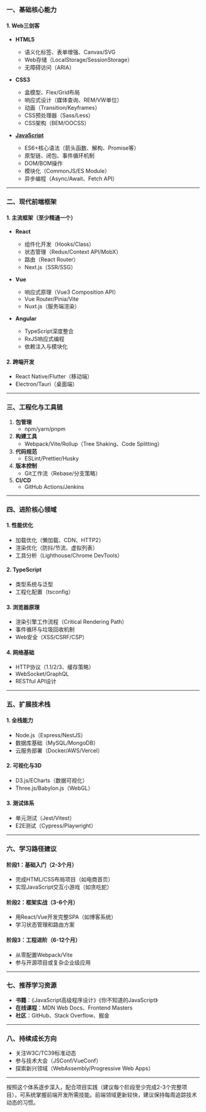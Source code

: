 
### **一、基础核心能力**
#### 1. Web三剑客
- **HTML5**  
  - 语义化标签、表单增强、Canvas/SVG  
  - Web存储（LocalStorage/SessionStorage）  
  - 无障碍访问（ARIA）
  
- **CSS3**  
  - 盒模型、Flex/Grid布局  
  - 响应式设计（媒体查询、REM/VW单位）  
  - 动画（Transition/Keyframes）  
  - CSS预处理器（Sass/Less）  
  - CSS架构（BEM/OOCSS）

- **[JavaScript](00-编程/前端基础-JavaScript/JavaScript.md)**  
  - ES6+核心语法（箭头函数、解构、Promise等）  
  - 原型链、闭包、事件循环机制  
  - DOM/BOM操作  
  - 模块化（CommonJS/ES Module）  
  - 异步编程（Async/Await、Fetch API）

---

### **二、现代前端框架**
#### 1. 主流框架（至少精通一个）
- **React**  
  - 组件化开发（Hooks/Class）  
  - 状态管理（Redux/Context API/MobX）  
  - 路由（React Router）  
  - Next.js（SSR/SSG）

- **Vue**  
  - 响应式原理（Vue3 Composition API）  
  - Vue Router/Pinia/Vite  
  - Nuxt.js（服务端渲染）

- **Angular**  
  - TypeScript深度整合  
  - RxJS响应式编程  
  - 依赖注入与模块化

#### 2. 跨端开发
- React Native/Flutter（移动端）  
- Electron/Tauri（桌面端）

---

### **三、工程化与工具链**
1. **包管理**  
   - npm/yarn/pnpm
2. **构建工具**  
   - Webpack/Vite/Rollup（Tree Shaking、Code Splitting）
3. **代码规范**  
   - ESLint/Prettier/Husky
4. **版本控制**  
   - Git工作流（Rebase/分支策略）
5. **CI/CD**  
   - GitHub Actions/Jenkins

---

### **四、进阶核心领域**
#### 1. 性能优化
- 加载优化（懒加载、CDN、HTTP2）  
- 渲染优化（防抖/节流、虚拟列表）  
- 工具分析（Lighthouse/Chrome DevTools）

#### 2. TypeScript
- 类型系统与泛型  
- 工程化配置（tsconfig）

#### 3. 浏览器原理
- 渲染引擎工作流程（Critical Rendering Path）  
- 事件循环与垃圾回收机制  
- Web安全（XSS/CSRF/CSP）

#### 4. 网络基础
- HTTP协议（1.1/2/3、缓存策略）  
- WebSocket/GraphQL  
- RESTful API设计

---

### **五、扩展技术栈**
#### 1. 全栈能力
- Node.js（Express/NestJS）  
- 数据库基础（MySQL/MongoDB）  
- 云服务部署（Docker/AWS/Vercel）

#### 2. 可视化与3D
- D3.js/ECharts（数据可视化）  
- Three.js/Babylon.js（WebGL）

#### 3. 测试体系
- 单元测试（Jest/Vitest）  
- E2E测试（Cypress/Playwright）

---

### **六、学习路径建议**
#### 阶段1：基础入门（2-3个月）
- 完成HTML/CSS布局项目（如电商首页）  
- 实现JavaScript交互小游戏（如贪吃蛇）

#### 阶段2：框架实战（3-6个月）
- 用React/Vue开发完整SPA（如博客系统）  
- 学习状态管理和路由方案

#### 阶段3：工程进阶（6-12个月）
- 从零配置Webpack/Vite  
- 参与开源项目或复杂企业级应用

---

### **七、推荐学习资源**
- **书籍**：《JavaScript高级程序设计》《你不知道的JavaScript》  
- **在线课程**：MDN Web Docs、Frontend Masters  
- **社区**：GitHub、Stack Overflow、掘金

---

### **八、持续成长方向**
- 关注W3C/TC39标准动态  
- 参与技术大会（JSConf/VueConf）  
- 探索新兴领域（WebAssembly/Progressive Web Apps）

---

按照这个体系逐步深入，配合项目实践（建议每个阶段至少完成2-3个完整项目），可系统掌握前端开发所需技能。前端领域更新较快，建议保持每周追踪技术动态的习惯。

